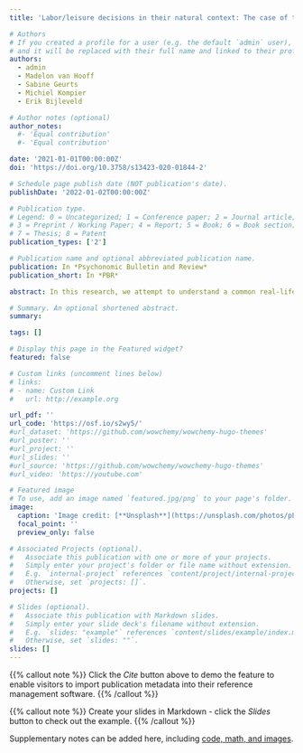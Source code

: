 ```yaml
---
title: 'Labor/leisure decisions in their natural context: The case of the smartphone'

# Authors
# If you created a profile for a user (e.g. the default `admin` user), write the username (folder name) here
# and it will be replaced with their full name and linked to their profile.
authors:
  - admin
  - Madelon van Hooff
  - Sabine Geurts
  - Michiel Kompier
  - Erik Bijleveld

# Author notes (optional)
author_notes:
  #- 'Equal contribution'
  #- 'Equal contribution'

date: '2021-01-01T00:00:00Z'
doi: 'https://doi.org/10.3758/s13423-020-01844-2'

# Schedule page publish date (NOT publication's date).
publishDate: '2022-01-02T00:00:00Z'

# Publication type.
# Legend: 0 = Uncategorized; 1 = Conference paper; 2 = Journal article;
# 3 = Preprint / Working Paper; 4 = Report; 5 = Book; 6 = Book section;
# 7 = Thesis; 8 = Patent
publication_types: ['2']

# Publication name and optional abbreviated publication name.
publication: In *Psychonomic Bulletin and Review*
publication_short: In *PBR*

abstract: In this research, we attempt to understand a common real-life labor/leisure decision, i.e., to perform cognitive work or to interact with one's smartphone. In an ecologically valid experiment, participants (N = 112) could freely switch back and forth between doing a 2-back task and interacting with their own smartphone. We manipulated the value of the 2-back task (by varying the value of monetary rewards; within-subjects) and of the smartphone (by switching on and off airplane mode; within-subjects) while we recorded incoming notifications, such as text messages. Our study produced three main findings. (1) the current value of the smartphone did not increase our statistical model’s ability to predict switches from labor to leisure when the current task value was also taken into account; (2) however, participants reacted strongly to naturally incoming notifications, which were the strongest predictor of labor-to-leisure switches; (3) there was no evidence that taking into account individual differences (in the value assigned to labor and leisure) improved the model’s ability to predict labor-leisure switches. In sum, using a situated approach to studying labor/leisure decisions, our findings highlight the importance of high task motivation, as well as the temporary distractive potential of smartphone notifications, when people face the challenge of staying focused on their productive tasks.

# Summary. An optional shortened abstract.
summary: 

tags: []

# Display this page in the Featured widget?
featured: false

# Custom links (uncomment lines below)
# links:
# - name: Custom Link
#   url: http://example.org

url_pdf: ''
url_code: 'https://osf.io/s2wy5/'
#url_dataset: 'https://github.com/wowchemy/wowchemy-hugo-themes'
#url_poster: ''
#url_project: ''
#url_slides: ''
#url_source: 'https://github.com/wowchemy/wowchemy-hugo-themes'
#url_video: 'https://youtube.com'

# Featured image
# To use, add an image named `featured.jpg/png` to your page's folder.
image:
  caption: 'Image credit: [**Unsplash**](https://unsplash.com/photos/pLCdAaMFLTE)'
  focal_point: ''
  preview_only: false

# Associated Projects (optional).
#   Associate this publication with one or more of your projects.
#   Simply enter your project's folder or file name without extension.
#   E.g. `internal-project` references `content/project/internal-project/index.md`.
#   Otherwise, set `projects: []`.
projects: []

# Slides (optional).
#   Associate this publication with Markdown slides.
#   Simply enter your slide deck's filename without extension.
#   E.g. `slides: "example"` references `content/slides/example/index.md`.
#   Otherwise, set `slides: ""`.
slides: []
---
```


{{% callout note %}}
Click the _Cite_ button above to demo the feature to enable visitors to import publication metadata into their reference management software.
{{% /callout %}}

{{% callout note %}}
Create your slides in Markdown - click the _Slides_ button to check out the example.
{{% /callout %}}

Supplementary notes can be added here, including [code, math, and images](https://wowchemy.com/docs/writing-markdown-latex/).
